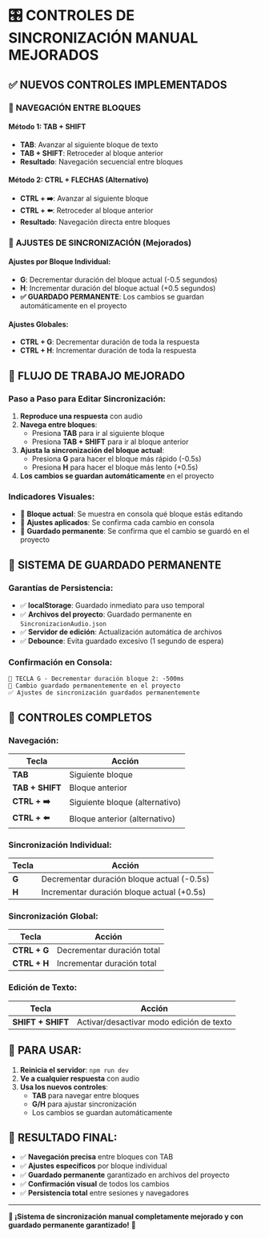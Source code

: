 # 🎛️ CONTROLES DE SINCRONIZACIÓN MANUAL MEJORADOS

## ✅ **NUEVOS CONTROLES IMPLEMENTADOS**

### 🎯 **NAVEGACIÓN ENTRE BLOQUES**

#### **Método 1: TAB + SHIFT**
- **TAB**: Avanzar al siguiente bloque de texto
- **TAB + SHIFT**: Retroceder al bloque anterior
- **Resultado**: Navegación secuencial entre bloques

#### **Método 2: CTRL + FLECHAS** (Alternativo)
- **CTRL + ➡️**: Avanzar al siguiente bloque
- **CTRL + ⬅️**: Retroceder al bloque anterior
- **Resultado**: Navegación directa entre bloques

### 🎵 **AJUSTES DE SINCRONIZACIÓN** (Mejorados)

#### **Ajustes por Bloque Individual:**
- **G**: Decrementar duración del bloque actual (-0.5 segundos)
- **H**: Incrementar duración del bloque actual (+0.5 segundos)
- **✅ GUARDADO PERMANENTE**: Los cambios se guardan automáticamente en el proyecto

#### **Ajustes Globales:**
- **CTRL + G**: Decrementar duración de toda la respuesta
- **CTRL + H**: Incrementar duración de toda la respuesta

## 🎯 **FLUJO DE TRABAJO MEJORADO**

### **Paso a Paso para Editar Sincronización:**

1. **Reproduce una respuesta** con audio
2. **Navega entre bloques**:
   - Presiona **TAB** para ir al siguiente bloque
   - Presiona **TAB + SHIFT** para ir al bloque anterior
3. **Ajusta la sincronización del bloque actual**:
   - Presiona **G** para hacer el bloque más rápido (-0.5s)
   - Presiona **H** para hacer el bloque más lento (+0.5s)
4. **Los cambios se guardan automáticamente** en el proyecto

### **Indicadores Visuales:**
- 📍 **Bloque actual**: Se muestra en consola qué bloque estás editando
- 🔧 **Ajustes aplicados**: Se confirma cada cambio en consola
- 💾 **Guardado permanente**: Se confirma que el cambio se guardó en el proyecto

## 🔧 **SISTEMA DE GUARDADO PERMANENTE**

### **Garantías de Persistencia:**
- ✅ **localStorage**: Guardado inmediato para uso temporal
- ✅ **Archivos del proyecto**: Guardado permanente en `SincronizacionAudio.json`
- ✅ **Servidor de edición**: Actualización automática de archivos
- ✅ **Debounce**: Evita guardado excesivo (1 segundo de espera)

### **Confirmación en Consola:**
```
🔧 TECLA G - Decrementar duración bloque 2: -500ms
💾 Cambio guardado permanentemente en el proyecto
✅ Ajustes de sincronización guardados permanentemente
```

## 🎯 **CONTROLES COMPLETOS**

### **Navegación:**
| Tecla | Acción |
|-------|--------|
| **TAB** | Siguiente bloque |
| **TAB + SHIFT** | Bloque anterior |
| **CTRL + ➡️** | Siguiente bloque (alternativo) |
| **CTRL + ⬅️** | Bloque anterior (alternativo) |

### **Sincronización Individual:**
| Tecla | Acción |
|-------|--------|
| **G** | Decrementar duración bloque actual (-0.5s) |
| **H** | Incrementar duración bloque actual (+0.5s) |

### **Sincronización Global:**
| Tecla | Acción |
|-------|--------|
| **CTRL + G** | Decrementar duración total |
| **CTRL + H** | Incrementar duración total |

### **Edición de Texto:**
| Tecla | Acción |
|-------|--------|
| **SHIFT + SHIFT** | Activar/desactivar modo edición de texto |

## 🚀 **PARA USAR:**

1. **Reinicia el servidor**: `npm run dev`
2. **Ve a cualquier respuesta** con audio
3. **Usa los nuevos controles**:
   - **TAB** para navegar entre bloques
   - **G/H** para ajustar sincronización
   - Los cambios se guardan automáticamente

## 🎯 **RESULTADO FINAL:**

- ✅ **Navegación precisa** entre bloques con TAB
- ✅ **Ajustes específicos** por bloque individual
- ✅ **Guardado permanente** garantizado en archivos del proyecto
- ✅ **Confirmación visual** de todos los cambios
- ✅ **Persistencia total** entre sesiones y navegadores

---

**🎵 ¡Sistema de sincronización manual completamente mejorado y con guardado permanente garantizado!** 🎵
